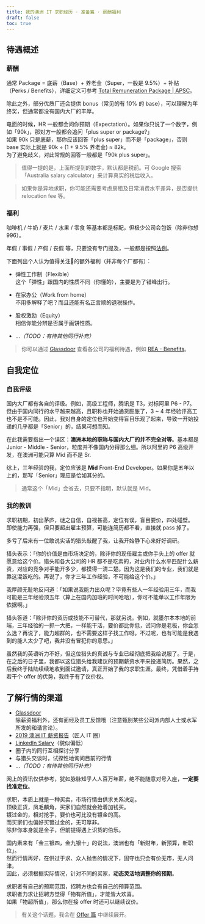 ```yaml
---
title: 我的澳洲 IT 求职经历 · 准备篇 · 薪酬福利
draft: false
toc: true
---
```


## 待遇概述

### 薪酬

通常 Package = 底薪（Base）+ 养老金（Super，一般是 9.5%）+ 补贴（Perks / Benefits），详细定义可参考 [Total Remuneration Package | APSC](https://www.apsc.gov.au/total-remuneration-package)。

除此之外，部分优质厂还会提供 bonus（常见的有 10% 的 base），可以理解为年终奖，但通常都没有国内大厂的丰厚。

电面的时候，HR 一般都会问你预期（Expectation）。如果你只说了一个数字，例如「90k」，那对方一般都会追问「plus super or package?」  
如果 90k 只是底薪，那你应该回答「plus super」而不是「package」，否则 base 实际上就是 90k ÷ (1 + 9.5% 养老金) ≈ 82k。  
为了避免歧义，对此常规的回答一般都是「90k plus super」。

> 值得一提的是，上面所提到的数字，默认都是税前。可 Google 搜索「Australia salary calculator」来计算真实的税后收入。

> 如果你是异地求职，你可能还需要考虑房租及日常消费水平差异，是否提供 relocation fee 等。

### 福利

咖啡机 / 牛奶 / 麦片 / 水果 / 零食 等基本都是标配，但极少公司会包饭（除非你想 996）。

年假 / 事假 / 产假 / 丧假 等，只要没有专门提及，一般都是按照[法例](https://www.fairwork.gov.au/leave)。

下面列出个人认为值得关注的额外福利（并非每个厂都有）：

* 弹性工作制（Flexible）  
  这个「弹性」跟国内的性质不同（你懂的），主要是为了错峰出行。

* 在家办公（Work from home）  
  不用多解释了吧？而且还能有名正言顺的退税操作。

* 股权激励（Equity）  
  相信你能分辨是否属于画饼性质。

* ...*（TODO：有待其他同行补充）*

> 你可以通过 [Glassdoor](https://www.glassdoor.com.au) 查看各公司的福利待遇，例如 [REA - Benefits](https://www.glassdoor.com.au/Benefits/REA-Group-Australia-Benefits-EI_IE324527.0,9_IL.10,19_IN16.htm)。

## 自我定位

### 自我评级

国内大厂都有各自的评级。例如，高级工程师，腾讯是 T3，对标阿里 P6 - P7。但由于国内同行的水平越来越高，且职称也开始通货膨胀了，3 ~ 4 年经验评高工也不是不可能。因此，我对自身的定位也开始变得盲目乐观了起来，导致一开始投递的几乎都是「Senior」的，结果可想而知。

在此我需要指出一个误区：**澳洲本地的职称与国内大厂的并不完全对等**。基本都是 Junior - Middle - Senior，粒度并不像国内分得那么细。所以阿里的 P6 高级开发，在澳洲可能只算 Mid 而不是 Sr.

综上，三年经验的我，定位应该是 **Mid** Front-End Developer。如果你是五年以上的，那写「Senior」理应是恰如其分的。

> 通常这个「Mid」会省去，只要不指明，默认就是 Mid。

### 我的教训

求职初期，初出茅庐，谜之自信，自视甚高，定位有误，盲目要价，四处碰壁。  
即使能力再强，但只要超出雇主预算，可能连简历都不看，直接就 pass 掉了。

多亏了后来有一位敢说实话的猎头敲醒了我，让我开始静下心来好好调研。

猎头表示：「你的价值是由市场决定的，除非你的现任雇主或你手头上的 offer 就愿意给这个价。猎头和各大公司的 HR 都不是吃素的，对业内什么水平匹配什么薪资，对应的竞争对手能开多少，都摸得一清二楚。因为这是我们的专业，我们就是靠这混饭吃的。再说了，你才三年工作经验，不可能给这个价。」

我厚颜无耻地反问道：「如果说我能力出众呢？毕竟有些人一年经验用三年，而我可能是三年经验顶五年（算上在国内加班的时间哈哈），你可不能单以工作年限为依据啊。」

猎头答道：「除非你的资历或技能不可替代，那就另说。例如，就墨尔本本地的前端，三年经验的一抓一大把，一样能干活，要价都比你低，试问你是老板，你会怎么选？再说了，能力超群的，也不需要这样子找工作呀。不过呢，也有可能是我遇到的能人太少了吧，我并没有冒犯你的意思。」

虽然我的英语听力不好，但这位猎头的真诚与专业已经彻底把我给说服了。于是，在之后的日子里，我都以这位猎头给我建议的预期薪资水平来投递简历。果然，之后我终于陆陆续续地收到面试邀请，真正开始了我的求职生涯。最终，凭借着手持若干个 offer 的优势，我终于有了议价权。

## 了解行情的渠道

* [Glassdoor](https://www.glassdoor.com.au)  
  除薪资福利外，还有面经及员工反馈哦（注意甄别某些公司派内部人士或水军所发的和谐言论）。
* [2019 澳洲 IT 薪资报告](https://zhuanlan.zhihu.com/p/64528136)（匠人 IT 圈）
* [LinkedIn Salary](https://www.linkedin.com/salary)（貌似偏低）
* 圈子内的同行互相探讨分享
* 与猎头交谈时，试探性地询问目前的行情
* ...*（TODO：有待其他同行补充）*

网上的资讯仅供参考，犹如脉脉知乎人人百万年薪，绝不能随意对号入座，**一定要找准定位**。

求职，本质上就是一种买卖，市场行情由供求关系决定。  
顶级正货，凤毛麟角，买家们自然就会抢着加钱买。  
镀过金的，相对抢手，要价也可比没有镀金的高。  
而买家们也偏好买镀过金的，无可厚非。  
除非你本身就是金子，但前提得遇上识货的伯乐。

国内素来有「金三银四，金九银十」的说法，澳洲也有「新财年，新预算，新职位」。  
然而行情再好，在供过于求、众人抛售的情况下，固守也只会有价无市，无人问津。  
因此，必须根据实际情况，针对不同的买家，**动态灵活地调整你的预期**。

求职者有自己的预期范围，招聘方也会有自己的预算范围。  
求职者力求让招聘方觉得「物有所值」，才能皆大欢喜。  
如果「物超所值」，那么你在接 offer 时还可以继续议价。  

> 有关这个话题，我会在 [Offer 篇](TODO:link) 中继续展开。
